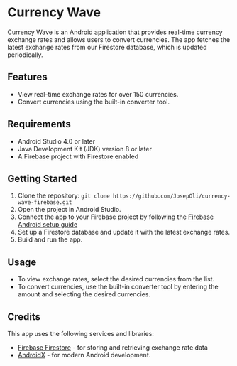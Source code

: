 # Currency Wave

Currency Wave is an Android application that provides real-time currency exchange rates and allows users to convert currencies. The app fetches the latest exchange rates from our Firestore database, which is updated periodically.

## Features

- View real-time exchange rates for over 150 currencies.
- Convert currencies using the built-in converter tool.

## Requirements

- Android Studio 4.0 or later
- Java Development Kit (JDK) version 8 or later
- A Firebase project with Firestore enabled

## Getting Started

1. Clone the repository: `git clone https://github.com/JosepOli/currency-wave-firebase.git`
2. Open the project in Android Studio.
3. Connect the app to your Firebase project by following the [Firebase Android setup guide](https://firebase.google.com/docs/android/setup)
4. Set up a Firestore database and update it with the latest exchange rates.
5. Build and run the app.

## Usage

- To view exchange rates, select the desired currencies from the list.
- To convert currencies, use the built-in converter tool by entering the amount and selecting the desired currencies.

## Credits

This app uses the following services and libraries:

- [Firebase Firestore](https://firebase.google.com/products/firestore) - for storing and retrieving exchange rate data
- [AndroidX](https://developer.android.com/jetpack/androidx) - for modern Android development.
